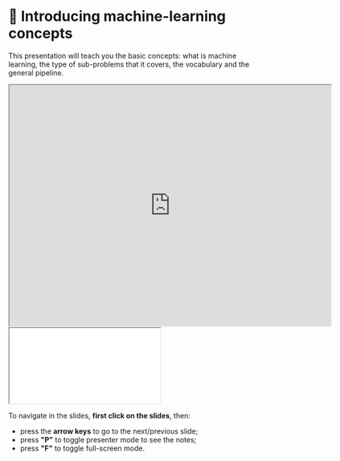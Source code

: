 # 🎥 Introducing machine-learning concepts

This presentation will teach you the basic concepts: what is machine learning,
the type of sub-problems that it covers, the vocabulary and the general
pipeline.

<iframe class="video" width="640px" height="480px"
        src="https://www.youtube.com/embed/f0b11x2tAZw?rel=0"
        allowfullscreen></iframe>

<iframe class="slides"
        src="../slides/index.html?file=../slides/ml_concepts.md"></iframe>

To navigate in the slides, **first click on the slides**, then:
- press the **arrow keys** to go to the next/previous slide;
- press **"P"** to toggle presenter mode to see the notes;
- press **"F"** to toggle full-screen mode.
